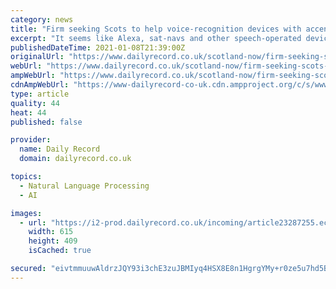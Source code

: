 ```yaml
---
category: news
title: "Firm seeking Scots to help voice-recognition devices with accents"
excerpt: "It seems like Alexa, sat-navs and other speech-operated devices could soon be given a hand in helping to understand the Scots accent. Speech specialists Way With Words are seeking Scottish-English speakers to help them improve audio-recognition technology."
publishedDateTime: 2021-01-08T21:39:00Z
originalUrl: "https://www.dailyrecord.co.uk/scotland-now/firm-seeking-scots-help-voice-23287158"
webUrl: "https://www.dailyrecord.co.uk/scotland-now/firm-seeking-scots-help-voice-23287158"
ampWebUrl: "https://www.dailyrecord.co.uk/scotland-now/firm-seeking-scots-help-voice-23287158.amp"
cdnAmpWebUrl: "https://www-dailyrecord-co-uk.cdn.ampproject.org/c/s/www.dailyrecord.co.uk/scotland-now/firm-seeking-scots-help-voice-23287158.amp"
type: article
quality: 44
heat: 44
published: false

provider:
  name: Daily Record
  domain: dailyrecord.co.uk

topics:
  - Natural Language Processing
  - AI

images:
  - url: "https://i2-prod.dailyrecord.co.uk/incoming/article23287255.ece/ALTERNATES/s615/0_Screenshot-2021-01-08-at-54541-PM.png"
    width: 615
    height: 409
    isCached: true

secured: "eivtmmuuwAldrzJQY93i3chE3zuJBMIyq4HSX8E8n1HgrgYMy+r0ze5u7hd5BfHsnf/K0uvGjr5zTzbULOqK2vxo3JOV9RtUUVHpj347Itkbt+sw//Hs5D+hvp7waMuSfn/z/innipJ2u82q7jaNUaM+2v6SXjnbqjkvddgDMBqPVw9uM1nl0v5JVhdETQcHInr45oQ7/NwuqmTg80CwYDb3pZ1u/6qXf39H7M0lE2zeTqf159JdX5KZldINkZG+cQwfbbeqYoC99zBbBcUHkjQYJC+ILn3eMCbtyMYHJX+Twy56LAgWD9aQIenJ4ZZXw8oiGm/jKpbeIaXDi7/Rc3RsfrYQJcYjhw626O7/K5Y=;xYUDObwf2C5RLb+gfd5P8A=="
---
```


